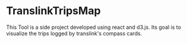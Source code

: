 # TranslinkTripsMap

This Tool is a side project developed using react and d3.js. Its goal is to visualize the trips logged by translink's compass cards.

